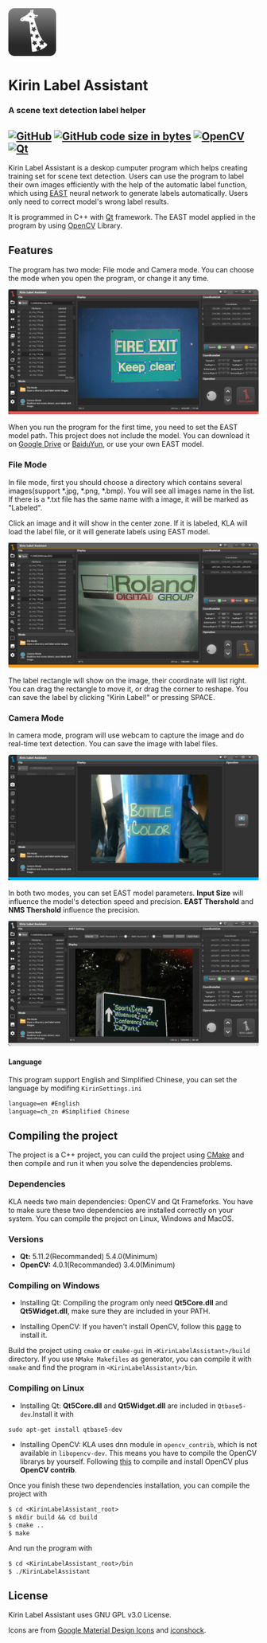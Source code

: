 <img src="https://raw.githubusercontent.com/Joinn99/RepositoryResource/master/KLA/icon.png" width=96 height=96 />

# Kirin Label Assistant
### A scene text detection label helper

[![GitHub](https://img.shields.io/github/license/Joinn99/KirinLabelAssistant.svg?label=License)](https://github.com/Joinn99/KirinLabelAssistant/blob/master/LICENSE) [![GitHub code size in bytes](https://img.shields.io/github/languages/code-size/Joinn99/KirinLabelAssistant.svg)](https://github.com/Joinn99/KirinLabelAssistant/blob/master/LICENSE) [![OpenCV](https://img.shields.io/badge/OpenCV-4.0.1-red.svg)](https://opencv.org/) [![Qt](https://img.shields.io/badge/Qt-5.11.2-brightgreen.svg)](https://www.qt.io/)
---
Kirin Label Assistant is a deskop cumputer program which helps creating training set for scene text detection. Users can use the program to label their own images efficiently with the help of the automatic label function, which using [EAST](https://arxiv.org/abs/1704.03155v2) neural network to generate labels automatically. Users only need to correct model's wrong label results. 

It is programmed in C++ with [Qt](https://www.qt.io/) framework. The EAST model applied in the program by using [OpenCV](https://opencv.org/) Library.

## Features
The program has two mode: File mode and Camera mode. You can choose the mode when you open the program, or change it any time. 

![](https://raw.githubusercontent.com/Joinn99/RepositoryResource/master/KLA/main.jpg)

When you run the program for the first time, you need to set the EAST model path. This project does not include the model. You can download it on [Google Drive](https://drive.google.com/open?id=14quvrzJ211VePBqFO0oc6vSj5Lg6nAqM) or [BaiduYun](https://pan.baidu.com/s/19BXxaF5WaJLmLrIBMVxkPw), or use your own EAST model.

### File Mode
In file mode, first you should choose a directory which contains several images(support *.jpg, *.png, *.bmp). You will see all images name in the list. If there is a *.txt file has the same name with a image, it will be marked as "Labeled".

Click an image and it will show in the center zone. If it is labeled, KLA will load the label file, or it will generate labels using EAST model.

![](https://raw.githubusercontent.com/Joinn99/RepositoryResource/master/KLA/label.jpg)

The label rectangle will show on the image, their coordinate will list right. You can drag the rectangle to move it, or drag the corner to reshape. You can save the label by clicking "Kirin Label!" or pressing SPACE.

### Camera Mode
In camera mode, program will use webcam to capture the image and do real-time text detection. You can save the image with label files.

![](https://raw.githubusercontent.com/Joinn99/RepositoryResource/master/KLA/camera.jpg)

In both two modes, you can set EAST model parameters. **Input Size** will influence the model's detection speed and precision. **EAST Thershold** and **NMS Thershold** influence the precision. 

![](https://raw.githubusercontent.com/Joinn99/RepositoryResource/master/KLA/set.jpg)

#### Language
This program support English and Simplified Chinese, you can set the language by modifing ```KirinSettings.ini```
```
language=en #English
language=ch_zn #Simplified Chinese
```
## Compiling the project
The project is a C++ project, you can cuild the project using [CMake](https://cmake.org/) and then compile and run it when you solve the dependencies problems.

### Dependencies
KLA needs two main dependencies: OpenCV and Qt Frameforks. You have to make sure these two dependencies are installed correctly on your system. You can compile the project on Linux, Windows and MacOS.

### Versions
+ **Qt:**  5.11.2(Recommanded)  5.4.0(Minimum)
+ **OpenCV:**   4.0.1(Recommanded)  3.4.0(Minimum)

### Compiling on Windows
+ Installing Qt: Compiling the program only need **Qt5Core.dll** and **Qt5Widget.dll**, make sure they are included in your PATH.

+ Installing OpenCV: If you haven't install OpenCV, follow this [page](https://docs.opencv.org/4.0.1/d3/d52/tutorial_windows_install.html) to install it.

Build the project using ```cmake``` or ```cmake-gui``` in ```<KirinLabelAssistant>/build``` directory. If you use ```NMake Makefiles``` as generator, you can compile it with ```nmake``` and find the program in ```<KirinLabelAssistant>/bin```.
### Compiling on Linux
+ Installing Qt: **Qt5Core.dll** and **Qt5Widget.dll** are included in ```Qtbase5-dev```.Install it with
```
sudo apt-get install qtbase5-dev
```
+ Installing OpenCV: KLA uses dnn module in ```opencv_contrib```, which is not available in ```libopencv-dev```. This means you have to compile the OpenCV librarys by yourself. Following [this](https://docs.opencv.org/master/d7/d9f/tutorial_linux_install.html) to compile and install OpenCV plus **OpenCV contrib**.

Once you finish these two dependencies installation, you can compile the project with
```
$ cd <KirinLabelAssistant_root>
$ mkdir build && cd build
$ cmake ..
$ make
```
And run the program with
```
$ cd <KirinLabelAssistant_root>/bin
$ ./KirinLabelAssistant
```
## License
Kirin Label Assistant uses GNU GPL v3.0 License.

Icons are from [Google Material Design Icons](https://github.com/google/material-design-icons) and [iconshock](https://www.iconshock.com/).
